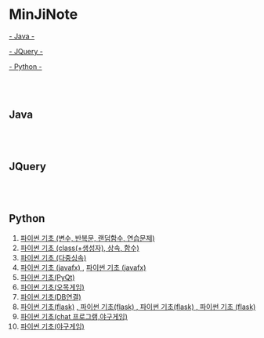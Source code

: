 # MinJiNote

[- Java -](#Java)

[- JQuery -](#JQuery)

[- Python -](#Python)


<br>
<br>

## Java



<br><br>

## JQuery


<br><br>

## Python
1) <a href = "https://github.com/mjkim001/MinJiNote/tree/main/Python/day01"> 파이썬 기초 (변수, 반복문, 랜덤함수, 연습문제) </a> <br>
2) <a href = "https://github.com/mjkim001/MinJiNote/tree/main/Python/day02"> 파이썬 기초 (class(+생성자), 상속, 함수) </a> <br>
3) <a href = "https://github.com/mjkim001/MinJiNote/tree/main/Python/day03"> 파이썬 기초 (다중싱속) </a> <br>
4) <a href = "https://github.com/mjkim001/MinJiNote/tree/main/Python/day03/HELLO_FX"> 파이썬 기초 (javafx) </a> , <a href = "https://github.com/mjkim001/MinJiNote/tree/main/Python/day04/HELLO_FX"> 파이썬 기초 (javafx) </a> <br>
5) <a href = "https://github.com/mjkim001/MinJiNote/tree/main/Python/day04"> 파이썬 기초(PyQt)</a> <br> 
6) <a href = "https://github.com/mjkim001/MinJiNote/tree/main/Python/day07"> 파이썬 기초(오목게임)</a> <br>
7) <a href = "https://github.com/mjkim001/MinJiNote/tree/main/Python/day08"> 파이썬 기초(DB연결)</a> <br>
8) <a href = "https://github.com/mjkim001/MinJiNote/tree/main/Python/day09"> 파이썬 기초(flask)</a>
   <a href="https://github.com/mjkim001/MinJiNote/tree/main/Python/day10">, 파이썬 기초(flask) </a>
   <a href="https://github.com/mjkim001/MinJiNote/tree/main/Python/day11">, 파이썬 기초(flask) </a> 
   <a href="https://github.com/mjkim001/MinJiNote/tree/main/Python/day12">, 파이썬 기초 (flask)</a> <br>
9) <a href="https://github.com/mjkim001/MinJiNote/tree/main/Python/day15"> 파이썬 기초(chat 프로그램,야구게임) <br>
9) <a href="https://github.com/mjkim001/MinJiNote/tree/main/Python/day16"> 파이썬 기초(야구게임) <br>
